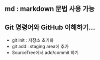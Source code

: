 ## md : markdown 문법 사용 가능
## Git 명령어와 GitHub 이해하기...
* git init : 저장소 초기화
* git add : staging area에 추가
* SourceTree에서 add/commit 하기